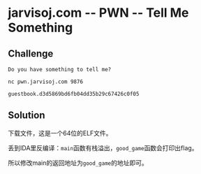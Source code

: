 # jarvisoj.com -- PWN -- Tell Me Something

## Challenge

```
Do you have something to tell me?

nc pwn.jarvisoj.com 9876

guestbook.d3d5869bd6fb04dd35b29c67426c0f05
```

## Solution

下载文件，这是一个64位的ELF文件。

丢到IDA里反编译：`main`函数有栈溢出，`good_game`函数会打印出flag。

所以修改main的返回地址为`good_game`的地址即可。


